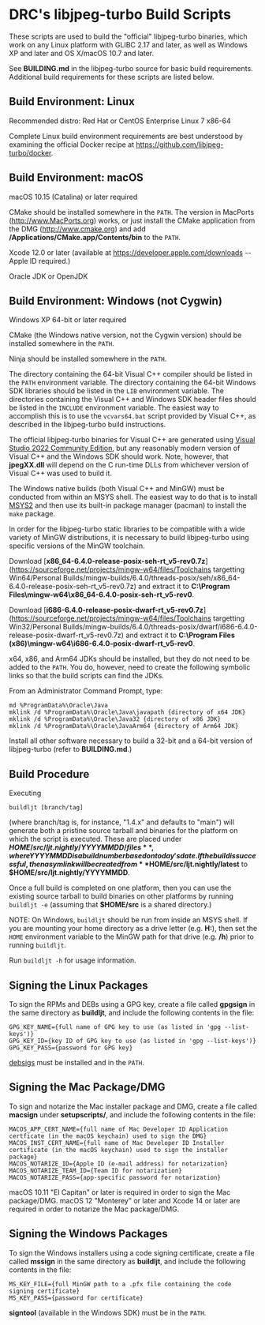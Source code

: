 DRC's libjpeg-turbo Build Scripts
=================================

These scripts are used to build the "official" libjpeg-turbo binaries, which
work on any Linux platform with GLIBC 2.17 and later, as well as Windows XP and
later and OS X/macOS 10.7 and later.

See **BUILDING.md** in the libjpeg-turbo source for basic build requirements.
Additional build requirements for these scripts are listed below.


Build Environment: Linux
------------------------

Recommended distro:  Red Hat or CentOS Enterprise Linux 7 x86-64

Complete Linux build environment requirements are best understood by examining
the official Docker recipe at <https://github.com/libjpeg-turbo/docker>.


Build Environment: macOS
------------------------

macOS 10.15 (Catalina) or later required

CMake should be installed somewhere in the `PATH`.  The version in MacPorts
(<http://www.MacPorts.org>) works, or just install the CMake application from
the DMG (<http://www.cmake.org>) and add
**/Applications/CMake.app/Contents/bin** to the `PATH`.

Xcode 12.0 or later (available at <https://developer.apple.com/downloads> --
Apple ID required.)

Oracle JDK or OpenJDK


Build Environment: Windows (not Cygwin)
---------------------------------------

Windows XP 64-bit or later required

CMake (the Windows native version, not the Cygwin version) should be installed
somewhere in the `PATH`.

Ninja should be installed somewhere in the `PATH`.

The directory containing the 64-bit Visual C++ compiler should be listed in the
`PATH` environment variable.  The directory containing the 64-bit Windows SDK
libraries should be listed in the `LIB` environment variable.  The directories
containing the Visual C++ and Windows SDK header files should be listed in the
`INCLUDE` environment variable.  The easiest way to accomplish this is to use
the `vcvars64.bat` script provided by Visual C++, as described in the
libjpeg-turbo build instructions.

The official libjpeg-turbo binaries for Visual C++ are generated using
[Visual Studio 2022 Community Edition](https://visualstudio.microsoft.com), but
any reasonably modern version of Visual C++ and the Windows SDK should work.
Note, however, that **jpegXX.dll** will depend on the C run-time DLLs from
whichever version of Visual C++ was used to build it.

The Windows native builds (both Visual C++ and MinGW) must be conducted from
within an MSYS shell.  The easiest way to do that is to install
[MSYS2](http://www.msys2.org) and then use its built-in package manager
(pacman) to install the `make` package.

In order for the libjpeg-turbo static libraries to be compatible with a wide
variety of MinGW distributions, it is necessary to build libjpeg-turbo using
specific versions of the MinGW toolchain.

Download
[**x86\_64-6.4.0-release-posix-seh-rt\_v5-rev0.7z**](https://sourceforge.net/projects/mingw-w64/files/Toolchains targetting Win64/Personal Builds/mingw-builds/6.4.0/threads-posix/seh/x86_64-6.4.0-release-posix-seh-rt_v5-rev0.7z)
and extract it to
**C:\Program Files\mingw-w64\x86\_64-6.4.0-posix-seh-rt\_v5-rev0**.

Download
[**i686-6.4.0-release-posix-dwarf-rt\_v5-rev0.7z**](https://sourceforge.net/projects/mingw-w64/files/Toolchains targetting Win32/Personal Builds/mingw-builds/6.4.0/threads-posix/dwarf/i686-6.4.0-release-posix-dwarf-rt_v5-rev0.7z)
and extract it to
**C:\Program Files (x86)\mingw-w64\i686-6.4.0-posix-dwarf-rt\_v5-rev0**.

x64, x86, and Arm64 JDKs should be installed, but they do not need to be added
to the `PATH`.  You do, however, need to create the following symbolic links so
that the build scripts can find the JDKs.

From an Administrator Command Prompt, type:

    md %ProgramData%\Oracle\Java
    mklink /d %ProgramData%\Oracle\Java\javapath {directory of x64 JDK}
    mklink /d %ProgramData%\Oracle\Java32 {directory of x86 JDK}
    mklink /d %ProgramData%\Oracle\JavaArm64 {directory of Arm64 JDK}

Install all other software necessary to build a 32-bit and a 64-bit version of
libjpeg-turbo (refer to **BUILDING.md**.)


Build Procedure
---------------

Executing

    buildljt [branch/tag]

(where branch/tag is, for instance, "1.4.x" and defaults to "main") will
generate both a pristine source tarball and binaries for the platform on which
the script is executed.  These are placed under
**$HOME/src/ljt.nightly/YYYYMMDD/files**, where YYYYMMDD is a build number
based on today's date.  If the build is successful, then a sym link will be
created from **$HOME/src/ljt.nightly/latest** to
**$HOME/src/ljt.nightly/YYYYMMDD**.

Once a full build is completed on one platform, then you can use the existing
source tarball to build binaries on other platforms by running `buildljt -e`
(assuming that **$HOME/src** is a shared directory.)

NOTE: On Windows, `buildljt` should be run from inside an MSYS shell.  If you
are mounting your home directory as a drive letter (e.g. **H:**), then set the
`HOME` environment variable to the MinGW path for that drive (e.g. **/h**)
prior to running `buildljt`.

Run `buildljt -h` for usage information.


Signing the Linux Packages
--------------------------

To sign the RPMs and DEBs using a GPG key, create a file called **gpgsign** in
the same directory as **buildljt**, and include the following contents in the
file:

    GPG_KEY_NAME={full name of GPG key to use (as listed in 'gpg --list-keys')}
    GPG_KEY_ID={key ID of GPG key to use (as listed in 'gpg --list-keys')}
    GPG_KEY_PASS={password for GPG key}

[debsigs](https://gitlab.com/debsigs/debsigs/tags) must be installed and in the
`PATH`.

Signing the Mac Package/DMG
---------------------------

To sign and notarize the Mac installer package and DMG, create a file called
**macsign** under **setupscripts/**, and include the following contents in the
file:

    MACOS_APP_CERT_NAME={full name of Mac Developer ID Application certficate (in the macOS keychain) used to sign the DMG}
    MACOS_INST_CERT_NAME={full name of Mac Developer ID Installer certificate (in the macOS keychain) used to sign the installer package}
    MACOS_NOTARIZE_ID={Apple ID (e-mail address) for notarization}
    MACOS_NOTARIZE_TEAM_ID={Team ID for notarization}
    MACOS_NOTARIZE_PASS={app-specific password for notarization}

macOS 10.11 "El Capitan" or later is required in order to sign the Mac
package/DMG.  macOS 12 "Monterey" or later and Xcode 14 or later are required
in order to notarize the Mac package/DMG.

Signing the Windows Packages
----------------------------

To sign the Windows installers using a code signing certificate, create a file
called **mssign** in the same directory as **buildljt**, and include the
following contents in the file:

    MS_KEY_FILE={full MinGW path to a .pfx file containing the code signing certificate}
    MS_KEY_PASS={password for certificate}

**signtool** (available in the Windows SDK) must be in the `PATH`.
